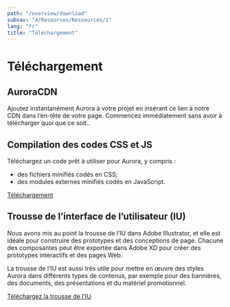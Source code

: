 ```yaml
---
path: "/overview/download"
subnav: "4/Resources/Ressources/1"
lang: "fr"
title: "Téléchargement"
---
```


<helmet>
<title> Téléchargement - Aurora Design System </title>
</helmet>

# Téléchargement

## AuroraCDN

Ajoutez instantanément Aurora à votre projet en insérant ce lien à notre CDN dans l’en-tête de votre page. Commencez immédiatement sans avoir à télécharger quoi que ce soit..

<simplecodeblock language='html' code='<script src="https://aurora.gccollab.ca/cdn/aurora.min.js" type="text/javascript"></script>'></simplecodeblock>

## Compilation des codes CSS et JS

Téléchargez un code prêt à utiliser pour Aurora, y compris :
* des fichiers minifiés codés en CSS;
* des modules externes minifiés codés en JavaScript.

<a class="btn btn-secondary" href="/static/aurora.zip" download>Téléchargement</a>

## Trousse de l’interface de l’utilisateur (IU)

Nous avons mis au point la trousse de l’IU dans Adobe Illustrator, et elle est idéale pour construire des prototypes et des conceptions de page. Chacune des composantes peut être exportée dans Adobe XD pour créer des prototypes interactifs et des pages Web.

La trousse de l’IU est aussi très utile pour mettre en œuvre des styles Aurora dans différents types de contenus, par exemple pour des bannières, des documents, des présentations et du matériel promotionnel.

<a class="btn btn-secondary" href="https://github.com/gctools-outilsgc/design-system/blob/master/master_ui_kit.ai" target="_blank">Téléchargez la trousse de l’IU</a>
